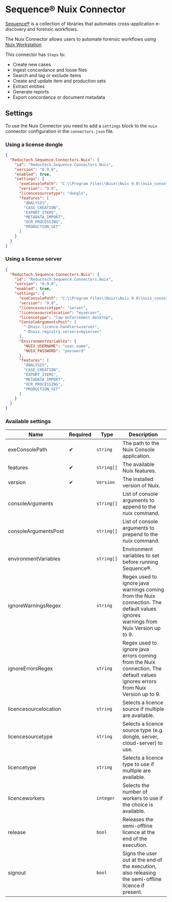 # Sequence® Nuix Connector

[Sequence®](https://gitlab.com/reductech/sequence) is a collection of
libraries that automates cross-application e-discovery and forensic workflows.

The Nuix Connector allows users to automate forensic workflows using
[Nuix Workstation](https://www.nuix.com/products/nuixworkstation)

This connector has `Steps` to:

- Create new cases
- Ingest concordance and loose files
- Search and tag or exclude items
- Create and update item and production sets
- Extract entities
- Generate reports
- Export concordance or document metadata

## Settings

To use the Nuix Connector you need to add a `settings` block to the `nuix` connector configuration in the `connectors.json` file.

### Using a license dongle

```json
{
  "Reductech.Sequence.Connectors.Nuix": {
    "id": "Reductech.Sequence.Connectors.Nuix",
    "version": "0.9.0",
    "enabled": true,
    "settings": {
      "exeConsolePath": "C:\\Program Files\\Nuix\\Nuix 9.0\\nuix_console.exe",
      "version": "9.0",
      "licencesourcetype": "dongle",
      "features": [
        "ANALYSIS",
        "CASE_CREATION",
        "EXPORT_ITEMS",
        "METADATA_IMPORT",
        "OCR_PROCESSING",
        "PRODUCTION_SET"
      ]
    }
  }
}
```

### Using a license server

```json
{
  "Reductech.Sequence.Connectors.Nuix": {
    "id": "Reductech.Sequence.Connectors.Nuix",
    "version": "0.9.0",
    "enabled": true,
    "settings": {
      "exeConsolePath": "C:\\Program Files\\Nuix\\Nuix 9.0\\nuix_console.exe",
      "version": "9.0",
      "licencesourcetype": "server",
      "licencesourcelocation": "myserver",
      "licencetype": "law-enforcement-desktop",
      "ConsoleArgumentsPost": [
        "-Dnuix.licence.handlers=server",
        "-Dnuix.registry.servers=myserver"
      ],
      "EnvironmentVariables": {
        "NUIX_USERNAME": "user.name",
        "NUIX_PASSWORD": "password"
      },
      "features": [
        "ANALYSIS",
        "CASE_CREATION",
        "EXPORT_ITEMS",
        "METADATA_IMPORT",
        "OCR_PROCESSING",
        "PRODUCTION_SET"
      ]
    }
  }
}
```

### Available settings

| Name                  | Required | Type       | Description                                                                                                                        |
| --------------------- | -------- | ---------- | ---------------------------------------------------------------------------------------------------------------------------------- |
| exeConsolePath        | ✔        | `string`   | The path to the Nuix Console application.                                                                                          |
| features              | ✔        | `string[]` | The available Nuix features.                                                                                                       |
| version               | ✔        | `Version`  | The installed version of Nuix.                                                                                                     |
| consoleArguments      |          | `string[]` | List of console arguments to append to the nuix command.                                                                           |
| consoleArgumentsPost  |          | `string[]` | List of console arguments to prepend to the nuix command.                                                                          |
| environmentVariables  |          | `string[]` | Environment variables to set before running Sequence®.                                                                             |
| ignoreWarningsRegex   |          | `string`   | Regex used to ignore java warnings coming from the Nuix connection. The default values ignores warnings from Nuix Version up to 9. |
| ignoreErrorsRegex     |          | `string`   | Regex used to ignore java errors coming from the Nuix connection. The default values ignores errors from Nuix Version up to 9.     |
| licencesourcelocation |          | `string`   | Selects a licence source if multiple are available.                                                                                |
| licencesourcetype     |          | `string`   | Selects a licence source type (e.g. dongle, server, cloud-server) to use.                                                          |
| licencetype           |          | `string`   | Selects a licence type to use if multiple are available.                                                                           |
| licenceworkers        |          | `integer`  | Selects the number of workers to use if the choice is available.                                                                   |
| release               |          | `bool`     | Releases the semi-offline licence at the end of the execution.                                                                     |
| signout               |          | `bool`     | Signs the user out at the end of the execution, also releasing the semi-offline licence if present.                                |
